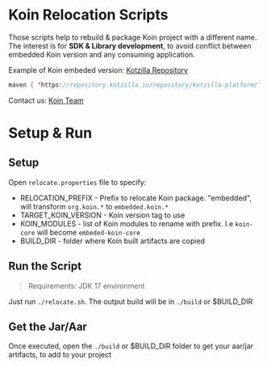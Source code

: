 # Koin Relocation Scripts

Those scripts help to rebuild & package Koin project with a different name. The interest is for <b>SDK & Library development</b>, to avoid conflict between embedded Koin version and any consuming application.

Example of Koin embeded version: [Kotzilla Repository](https://repository.kotzilla.io/#browse/browse:Koin-Embedded)

```kotlin
maven { 'https://repository.kotzilla.io/repository/kotzilla-platform/' }
```

Contact us: [Koin Team](mailto:koin@kotzilla.io)

# Setup & Run

## Setup
Open `relocate.properties` file to specify:
- RELOCATION_PREFIX - Prefix to relocate Koin package. "embedded", will transform `org.koin.*` to `embedded.koin.*`
- TARGET_KOIN_VERSION - Koin version tag to use
- KOIN_MODULES - list of Koin modules to rename with prefix. I.e `koin-core` will become `embeded-koin-core`
- BUILD_DIR - folder where Koin built artifacts are copied

## Run the Script

> Requirements: JDK 17 environment

Just run `./relocate.sh`. The output build will be in `./build` or $BUILD_DIR

## Get the Jar/Aar

Once executed, open the `./build` or $BUILD_DIR folder to get your aar/jar artifacts, to add to your project
